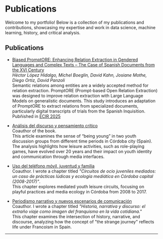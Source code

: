 # Publications

Welcome to my portfolio! Below is a collection of my publications and contributions, showcasing my expertise and work in data science, machine learning, history, and critical analysis.

## Publications

- [Biased PromptORE: Enhancing Relation Extraction in Gendered Languages and Complex Texts – The Case of Spanish Documents from the XVI Century](https://arxiv.org/abs/2406.00027)  
  *Hèctor López Hidalgo, Michel Boeglin, David Kahn, Josiane Mothe, Diego Ortiz, David Panzoli*  
  Semantic relations among entities are a widely accepted method for relation extraction. PromptORE (Prompt-based Open Relation Extraction) was designed to improve relation extraction with Large Language Models on generalistic documents. This study introduces an adaptation of PromptORE to extract relations from specialized documents, particularly digital transcripts of trials from the Spanish Inquisition.
  Pubñished in [ECIR 2025](https://ecir2025.eu/accepted-papers/)

- [Análisis del discurso y pensamiento crítico](https://egregius.es/catalogo/analisis-del-discurso-y-pensamiento-critico/)  
  Coauthor of the book.  
  This article examines the sense of “being young” in two youth discussion groups from different time periods in Córdoba city (Spain). The analysis highlights how leisure activities, such as role-playing games, have evolved over 20 years and their impact on youth identity and communication through media interfaces.

- [Uso del teléfono móvil, juventud y familia](https://egregius.es/catalogo/uso-del-telefono-movil-juventud-y-familia/)  
  Coauthor. I wrote a chapter titled *"Circuitos de ocio juveniles mediados: un caso de prácticas lúdicas y ecología mediática en Córdoba capital (2008-2017)"*.  
  This chapter explores mediated youth leisure circuits, focusing on playful practices and media ecology in Córdoba from 2008 to 2017.

- [Periodismo narrativo y nuevos escenarios de comunicación](https://egregius.es/catalogo/periodismo-narrativo-y-nuevos-escenarios-de-comunicacion/)  
  Coauthor. I wrote a chapter titled *"Historia, narrativa y discurso: el extraño viaje como imagen del franquismo en la vida cotidiana."*  
  This chapter examines the intersection of history, narrative, and discourse, analyzing how the concept of "the strange journey" reflects life under Francoism in Spain.

---
